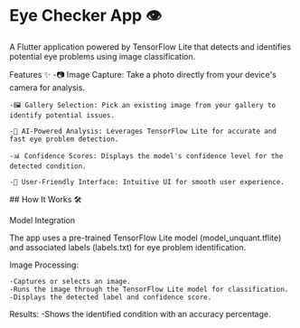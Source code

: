 # Eye Checker App 👁️

A Flutter application powered by TensorFlow Lite that detects and identifies potential eye problems using image classification.

Features ✨
    -📷 Image Capture: Take a photo directly from your device's camera for analysis.

    -🖼️ Gallery Selection: Pick an existing image from your gallery to identify potential issues.

    -🤖 AI-Powered Analysis: Leverages TensorFlow Lite for accurate and fast eye problem detection.

    -📊 Confidence Scores: Displays the model's confidence level for the detected condition.

    -🌟 User-Friendly Interface: Intuitive UI for smooth user experience.

##   How It Works 🛠️

Model Integration

The app uses a pre-trained TensorFlow Lite model (model_unquant.tflite) and associated labels (labels.txt) for eye problem identification.

Image Processing:

    -Captures or selects an image.
    -Runs the image through the TensorFlow Lite model for classification.
    -Displays the detected label and confidence score.

Results:
    -Shows the identified condition with an accuracy percentage.
 
 
